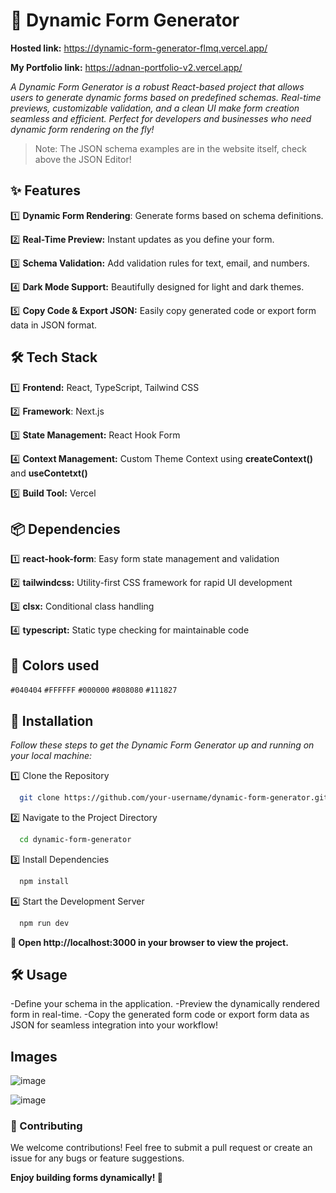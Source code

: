 # 📝 Dynamic Form Generator

**Hosted link:**  https://dynamic-form-generator-flmq.vercel.app/

**My Portfolio link:** https://adnan-portfolio-v2.vercel.app/

*A Dynamic Form Generator is a robust React-based project that allows users to generate dynamic forms based on predefined schemas. Real-time previews, customizable validation, and a clean UI make form creation seamless and efficient. Perfect for developers and businesses who need dynamic form rendering on the fly!*

> Note: The JSON schema examples are in the website itself, check above the JSON Editor!

## ✨ Features
1️⃣ **Dynamic Form Rendering**: Generate forms based on schema definitions.

2️⃣ **Real-Time Preview:** Instant updates as you define your form.

3️⃣ **Schema Validation:** Add validation rules for text, email, and numbers.

4️⃣ **Dark Mode Support:** Beautifully designed for light and dark themes.

5️⃣ **Copy Code & Export JSON:** Easily copy generated code or export form data in JSON format.

## 🛠️ Tech Stack
1️⃣ **Frontend:** React, TypeScript, Tailwind CSS

2️⃣ **Framework**: Next.js

3️⃣ **State Management:** React Hook Form

4️⃣ **Context Management:** Custom Theme Context using **createContext()** and **useContetxt()**

5️⃣ **Build Tool:** Vercel
   
## 📦 Dependencies
1️⃣ **react-hook-form**: Easy form state management and validation

2️⃣ **tailwindcss:** Utility-first CSS framework for rapid UI development

3️⃣ **clsx:** Conditional class handling

4️⃣ **typescript:** Static type checking for maintainable code

## 🎨 Colors used
`#040404` `#FFFFFF` `#000000` `#808080` `#111827`
## 🚀 Installation
_Follow these steps to get the Dynamic Form Generator up and running on your local machine:_

1️⃣ Clone the Repository
```bash
  git clone https://github.com/your-username/dynamic-form-generator.git
```  
2️⃣ Navigate to the Project Directory
```bash
  cd dynamic-form-generator
``` 
3️⃣ Install Dependencies
```bash
  npm install
```  
4️⃣ Start the Development Server
```bash
  npm run dev
```  
**🚀 Open http://localhost:3000 in your browser to view the project.**

## 🛠️ Usage
-Define your schema in the application.
-Preview the dynamically rendered form in real-time.
-Copy the generated form code or export form data as JSON for seamless integration into your workflow!

## Images
![image](https://github.com/user-attachments/assets/96d5d5c1-f693-475d-a717-bd91260c3160)

![image](https://github.com/user-attachments/assets/983b202f-43bb-4f37-8ea5-d1ca30adb479)


### 🎉 Contributing
We welcome contributions! Feel free to submit a pull request or create an issue for any bugs or feature suggestions.

**Enjoy building forms dynamically! 🚀**

